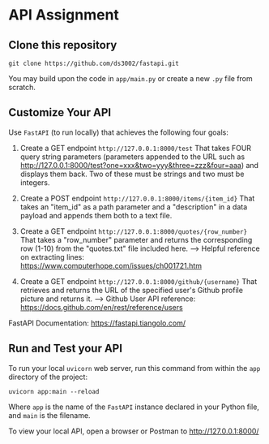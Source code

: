 # API Assignment

## Clone this repository

```
git clone https://github.com/ds3002/fastapi.git
```

You may build upon the code in `app/main.py` or create a new `.py` file from scratch.

## Customize Your API

Use `FastAPI` (to run locally) that achieves the following four goals:

1. Create a GET endpoint `http://127.0.0.1:8000/test`
That takes FOUR query string parameters (parameters appended to the URL such as http://127.0.0.1:8000/test?one=xxx&two=yyy&three=zzz&four=aaa) and displays them back. Two of these must be strings and two must be integers.

2. Create a POST endpoint `http://127.0.0.1:8000/items/{item_id}`
That takes an "item_id" as a path parameter and a "description" in a data payload and appends them both to a text file.

3. Create a GET endpoint `http://127.0.0.1:8000/quotes/{row_number}`
That takes a "row_number" parameter and returns the corresponding row (1-10) from the "quotes.txt" file included here. --> Helpful reference on extracting lines: https://www.computerhope.com/issues/ch001721.htm

4. Create a GET endpoint `http://127.0.0.1:8000/github/{username}` 
That retrieves and returns the URL of the specified user's Github profile picture and returns it. --> Github User API reference: https://docs.github.com/en/rest/reference/users

FastAPI Documentation: https://fastapi.tiangolo.com/

## Run and Test your API

To run your local `uvicorn` web server, run this command from within the `app` directory of the project:

```
uvicorn app:main --reload
```
Where `app` is the name of the `FastAPI` instance declared in your Python file, and `main` is the filename.

To view your local API, open a browser or Postman to http://127.0.0.1:8000/
